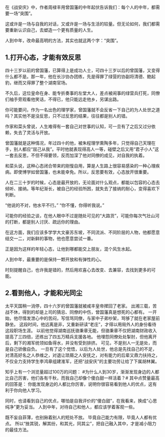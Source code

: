 在《战安庆》中，作者周䘵丰用曾国藩的中年起伏告诉我们：每个人的中年，都需要一场“突围”。

这或许是一场与自我的对话，又或许是一场与生活的较量。但无论如何，我们都需要重新认识自己，去塑造一个更有质量的人生。

人到中年，改命最高明的方法，其实也就这两个字：“突围”。

## 1.打开心态，才能有效反思

四十三岁以前的曾国藩，已算得上是成功人士，可四十三岁以后的曾国藩，又变得什么都不是。那一年，他在长沙协办团练，先是得罪了绿营的协副将清德、鲍起豹，继而又得罪了整个湖南官场。

不久后，这位皇命在身、能专折奏事的左堂大人，差点被闹事的绿营兵打死，同僚们袖手旁观看他笑话，不得已，他只能远走他乡，另谋出路。

你可能要问，作为一名出色的理学家，曾国藩就不会反省一下自己的为人处世之道吗？其实他不是没反思，只不过反思的结果，往往都是别人的错。

作家和菜头曾说，人生难得有一套自己对世事的认知，可一旦有了之后又过分依赖，失去了灵活与开放。

曾国藩就是这种情况，年过四十的他，被朱程理学熏陶多年，只觉得自己天理在手，别人都应“屈己从我”。平时他就表现得高人一等，碰壁之后又用“君子小人”这一套去反思，不但不得要领，反而加深了他对同僚的成见，对自我的执着。

和菜头说，这种心态闭合带来的刚愎自用，算是人生路上很容易感染的一种心理疾病。即使博学如曾国藩，也未能幸免。所以，反思要有效，心态放开很重要。

人在二三十岁的时候，心态是最开放的，无论面对什么观点，都能以包容的心态去倾听、接纳。等年纪渐长，被自己的经验所困，就失去了接纳的耐心，变得喜欢下判断。

“他说的不对，他水平不行。”
“你不懂，你得听我说。”

可能你的经验之谈，在他人眼中不过是随处可见的“大路货”，可能你每次气壮山河的打断，都是别人讨厌、疏远你的理由。

在这方面，我们应该多学学大文豪苏东坡，不同流派、不同阶层的人物，他都愿意结交一二，对新鲜的事物，他也愿意尝试一番。

正是因为这样的年轻心态，让他到哪都能交上朋友，混个风生水起。

人到中年，最重要的是保持一颗开放和有弹性的心。

时刻提醒自己，也许我是错的，然后用欢喜心去改变、去兼容，去找到更多的可能。

## 2.看到他人，才能和光同尘

太平天国稍一消停，四十六岁的曾国藩就被咸丰皇帝撵回了老家。
出湘三载，苦战不休，得到的却是上司的猜忌、同僚的中伤，曾国藩真是想死的心都有。
一开始，他尽情发泄心中的苦闷，写信骂同僚，与家中子弟吵架，骂够了就在老家屋前静坐。
这段时间，他远离是非，又重新研读“老庄”，才得以用局外人的身份看待这段职场生涯。
以前他觉得湖南巡抚骆秉章无能，但骆秉章不仅把湖南财政收入提高了三四倍，还练出了四五万精兵支援各地。
他埋怨同僚处处掣肘，但他离开后，剩下的湘军统领如鱼得水，并没有受到排挤。
可见，不是别人一无是处，而是自己骄傲自负。
一旦有了这个觉悟，以后为人处世，他总是先找自己的不足，对清高好名之人恭维之，对退让琐屑之人安抚之，对有能力的后辈又鼎力扶持之，不仅全力支持学生李鸿章组建淮军，还把“战安庆”的主要功劳让给了下属胡林翼。

知乎上有一个浏览量超过100万的问题：
#为什么人到30岁，渐渐发现身边的人都比自己厉害，他们各有千秋，而我自己却像个傻白甜一样活着？#
其中点赞量最高的回答是：
你能发现身边的人都比你厉害，说明你很容易看到他人的优点，这有利于你向他人学习。

同时，也请看到自己的优点，哪怕是自我评价的“傻白甜”，在我看来，换成“心思纯净”更为妥当。
人到中年，对待自己和他人，都应该学着客观一些。

既不妄自菲薄，也别揪着别人的短处不放。
毕竟自己能力有限，毕竟人人都有优点。
所以“挫其锐，解其纷，和其光，同其尘”，把自己融入其中，才是减小阻力的最佳方法。